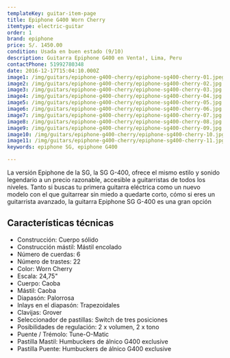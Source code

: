 ```yaml
---
templateKey: guitar-item-page
title: Epiphone G400 Worn Cherry
itemtype: electric-guitar
order: 1
brand: epiphone
price: S/. 1450.00
condition: Usada en buen estado (9/10)
description: Guitarra Epiphone G400 en Venta!, Lima, Peru
contactPhone: 51992780348
date: 2016-12-17T15:04:10.000Z
image1: /img/guitars/epiphone-g400-cherry/epiphone-sg400-cherry-01.jpeg
image2: /img/guitars/epiphone-g400-cherry/epiphone-sg400-cherry-02.jpg
image3: /img/guitars/epiphone-g400-cherry/epiphone-sg400-cherry-03.jpg
image4: /img/guitars/epiphone-g400-cherry/epiphone-sg400-cherry-04.jpg
image5: /img/guitars/epiphone-g400-cherry/epiphone-sg400-cherry-05.jpg
image6: /img/guitars/epiphone-g400-cherry/epiphone-sg400-cherry-06.jpg
image7: /img/guitars/epiphone-g400-cherry/epiphone-sg400-cherry-07.jpg
image8: /img/guitars/epiphone-g400-cherry/epiphone-sg400-cherry-08.jpg
image9: /img/guitars/epiphone-g400-cherry/epiphone-sg400-cherry-09.jpg
image10: /img/guitars/epiphone-g400-cherry/epiphone-sg400-cherry-10.jpg
image11: /img/guitars/epiphone-g400-cherry/epiphone-sg400-cherry-11.jpg
keywords: epiphone SG, epiphone G400

---
```

La versión Epiphone de la SG, la SG G-400, ofrece el mismo estilo y sonido legendario a un precio razonable, accesible a guitarristas de todos los niveles. Tanto si buscas tu primera guitarra eléctrica como un nuevo modelo con el que guitarrear sin miedo a quedarte corto, cómo si eres un guitarrista avanzado, la guitarra Epiphone SG G-400 es una gran opción

## Características técnicas

* Construcción: Cuerpo sólido
* Construcción mástil: Mástil encolado
* Número de cuerdas: 6
* Número de trastes: 22
* Color: Worn Cherry
* Escala: 24,75"
* Cuerpo: Caoba
* Mástil: Caoba
* Diapasón: Palorrosa
* Inlays en el diapasón: Trapezoidales
* Clavijas: Grover
* Seleccionador de pastillas: Switch de tres posiciones
* Posibilidades de regulación: 2 x volumen, 2 x tono
* Puente / Trémolo: Tune-O-Matic
* Pastilla Mastil: Humbuckers de álnico G400 exclusive
* Pastilla Puente: Humbuckers de álnico G400 exclusive